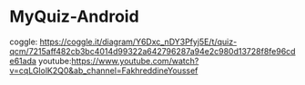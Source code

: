 # MyQuiz-Android
coggle: https://coggle.it/diagram/Y6Dxc_nDY3Pfyj5E/t/quiz-qcm/7215aff482cb3bc4014d99322a642796287a94e2c980d13728f8fe96cde61ada
youtube:https://www.youtube.com/watch?v=cqLGlolK2Q0&ab_channel=FakhreddineYoussef
